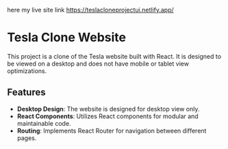 here my live site link https://teslacloneprojectui.netlify.app/          

# Tesla Clone Website

This project is a clone of the Tesla website built with React. It is designed to be viewed on a desktop and does not have mobile or tablet view optimizations.

## Features

- **Desktop Design**: The website is designed for desktop view only.
- **React Components**: Utilizes React components for modular and maintainable code.
- **Routing**: Implements React Router for navigation between different pages.
